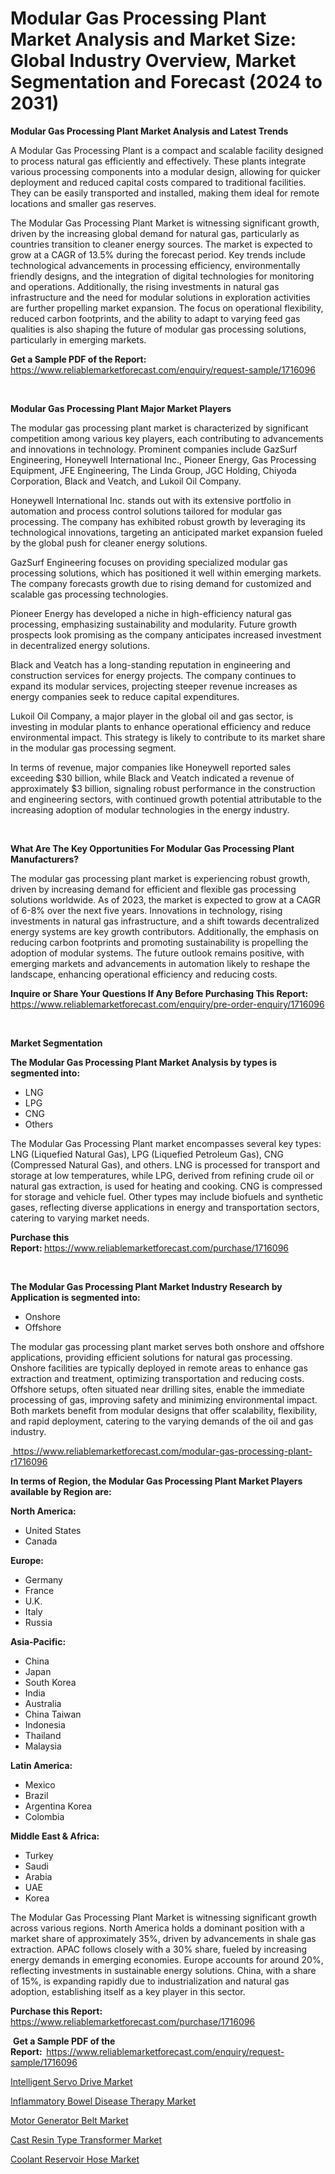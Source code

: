 <p><h1>Modular Gas Processing Plant Market Analysis and Market Size: Global Industry Overview, Market Segmentation and Forecast (2024 to 2031)</h1></p><p><strong>Modular Gas Processing Plant Market Analysis and Latest Trends</strong></p>
<p><p>A Modular Gas Processing Plant is a compact and scalable facility designed to process natural gas efficiently and effectively. These plants integrate various processing components into a modular design, allowing for quicker deployment and reduced capital costs compared to traditional facilities. They can be easily transported and installed, making them ideal for remote locations and smaller gas reserves.</p><p>The Modular Gas Processing Plant Market is witnessing significant growth, driven by the increasing global demand for natural gas, particularly as countries transition to cleaner energy sources. The market is expected to grow at a CAGR of 13.5% during the forecast period. Key trends include technological advancements in processing efficiency, environmentally friendly designs, and the integration of digital technologies for monitoring and operations. Additionally, the rising investments in natural gas infrastructure and the need for modular solutions in exploration activities are further propelling market expansion. The focus on operational flexibility, reduced carbon footprints, and the ability to adapt to varying feed gas qualities is also shaping the future of modular gas processing solutions, particularly in emerging markets.</p></p>
<p><strong>Get a Sample PDF of the Report:&nbsp;</strong> <a href="https://www.reliablemarketforecast.com/enquiry/request-sample/1716096?utm_campaign=1129&utm_medium=2&utm_source=Github&utm_content=ia&utm_term=23102024&utm_id=modular-gas-processing-plant">https://www.reliablemarketforecast.com/enquiry/request-sample/1716096</a></p>
<p>&nbsp;</p>
<p><strong>Modular Gas Processing Plant Major Market Players</strong></p>
<p><p>The modular gas processing plant market is characterized by significant competition among various key players, each contributing to advancements and innovations in technology. Prominent companies include GazSurf Engineering, Honeywell International Inc., Pioneer Energy, Gas Processing Equipment, JFE Engineering, The Linda Group, JGC Holding, Chiyoda Corporation, Black and Veatch, and Lukoil Oil Company.</p><p>Honeywell International Inc. stands out with its extensive portfolio in automation and process control solutions tailored for modular gas processing. The company has exhibited robust growth by leveraging its technological innovations, targeting an anticipated market expansion fueled by the global push for cleaner energy solutions.</p><p>GazSurf Engineering focuses on providing specialized modular gas processing solutions, which has positioned it well within emerging markets. The company forecasts growth due to rising demand for customized and scalable gas processing technologies.</p><p>Pioneer Energy has developed a niche in high-efficiency natural gas processing, emphasizing sustainability and modularity. Future growth prospects look promising as the company anticipates increased investment in decentralized energy solutions.</p><p>Black and Veatch has a long-standing reputation in engineering and construction services for energy projects. The company continues to expand its modular services, projecting steeper revenue increases as energy companies seek to reduce capital expenditures.</p><p>Lukoil Oil Company, a major player in the global oil and gas sector, is investing in modular plants to enhance operational efficiency and reduce environmental impact. This strategy is likely to contribute to its market share in the modular gas processing segment.</p><p>In terms of revenue, major companies like Honeywell reported sales exceeding $30 billion, while Black and Veatch indicated a revenue of approximately $3 billion, signaling robust performance in the construction and engineering sectors, with continued growth potential attributable to the increasing adoption of modular technologies in the energy industry.</p></p>
<p>&nbsp;</p>
<p><strong>What Are The Key Opportunities For Modular Gas Processing Plant Manufacturers?</strong></p>
<p><p>The modular gas processing plant market is experiencing robust growth, driven by increasing demand for efficient and flexible gas processing solutions worldwide. As of 2023, the market is expected to grow at a CAGR of 6-8% over the next five years. Innovations in technology, rising investments in natural gas infrastructure, and a shift towards decentralized energy systems are key growth contributors. Additionally, the emphasis on reducing carbon footprints and promoting sustainability is propelling the adoption of modular systems. The future outlook remains positive, with emerging markets and advancements in automation likely to reshape the landscape, enhancing operational efficiency and reducing costs.</p></p>
<p><strong>Inquire or Share Your Questions If Any Before Purchasing This Report:</strong> <a href="https://www.reliablemarketforecast.com/enquiry/pre-order-enquiry/1716096?utm_campaign=1129&utm_medium=2&utm_source=Github&utm_content=ia&utm_term=23102024&utm_id=modular-gas-processing-plant">https://www.reliablemarketforecast.com/enquiry/pre-order-enquiry/1716096</a></p>
<p>&nbsp;</p>
<p><strong>Market Segmentation</strong></p>
<p><strong>The Modular Gas Processing Plant Market Analysis by types is segmented into:</strong></p>
<p><ul><li>LNG</li><li>LPG</li><li>CNG</li><li>Others</li></ul></p>
<p><p>The Modular Gas Processing Plant market encompasses several key types: LNG (Liquefied Natural Gas), LPG (Liquefied Petroleum Gas), CNG (Compressed Natural Gas), and others. LNG is processed for transport and storage at low temperatures, while LPG, derived from refining crude oil or natural gas extraction, is used for heating and cooking. CNG is compressed for storage and vehicle fuel. Other types may include biofuels and synthetic gases, reflecting diverse applications in energy and transportation sectors, catering to varying market needs.</p></p>
<p><strong>Purchase this Report:&nbsp;</strong><a href="https://www.reliablemarketforecast.com/purchase/1716096?utm_campaign=1129&utm_medium=2&utm_source=Github&utm_content=ia&utm_term=23102024&utm_id=modular-gas-processing-plant">https://www.reliablemarketforecast.com/purchase/1716096</a></p>
<p>&nbsp;</p>
<p><strong>The Modular Gas Processing Plant Market Industry Research by Application is segmented into:</strong></p>
<p><ul><li>Onshore</li><li>Offshore</li></ul></p>
<p><p>The modular gas processing plant market serves both onshore and offshore applications, providing efficient solutions for natural gas processing. Onshore facilities are typically deployed in remote areas to enhance gas extraction and treatment, optimizing transportation and reducing costs. Offshore setups, often situated near drilling sites, enable the immediate processing of gas, improving safety and minimizing environmental impact. Both markets benefit from modular designs that offer scalability, flexibility, and rapid deployment, catering to the varying demands of the oil and gas industry.</p></p>
<p><a href="https://www.reliablemarketforecast.com/modular-gas-processing-plant-r1716096?utm_campaign=1129&utm_medium=2&utm_source=Github&utm_content=ia&utm_term=23102024&utm_id=modular-gas-processing-plant">&nbsp;https://www.reliablemarketforecast.com/modular-gas-processing-plant-r1716096</a></p>
<p><strong>In terms of Region, the Modular Gas Processing Plant Market Players available by Region are:</strong></p>
<p>
    <p> <strong> North America: </strong>
        <ul>
            <li>United States</li>
            <li>Canada</li>
        </ul>
        </p> 
    <p> <strong> Europe: </strong>
        <ul>
            <li>Germany</li>
            <li>France</li>
            <li>U.K.</li>
            <li>Italy</li>
            <li>Russia</li>
        </ul>
        </p> 
    <p> <strong> Asia-Pacific: </strong>
        <ul>
            <li>China</li>
            <li>Japan</li>
            <li>South Korea</li>
            <li>India</li>
            <li>Australia</li>
            <li>China Taiwan</li>
            <li>Indonesia</li>
            <li>Thailand</li>
            <li>Malaysia</li>
        </ul>
        </p> 
    <p> <strong> Latin America: </strong>
        <ul>
            <li>Mexico</li>
            <li>Brazil</li>
            <li>Argentina Korea</li>
            <li>Colombia</li>
        </ul>
        </p> 
    <p> <strong> Middle East & Africa: </strong>
        <ul>
            <li>Turkey</li>
            <li>Saudi</li>
            <li>Arabia</li>
            <li>UAE</li>
            <li>Korea</li>
        </ul>
    </p>
    </p>
<p><p>The Modular Gas Processing Plant Market is witnessing significant growth across various regions. North America holds a dominant position with a market share of approximately 35%, driven by advancements in shale gas extraction. APAC follows closely with a 30% share, fueled by increasing energy demands in emerging economies. Europe accounts for around 20%, reflecting investments in sustainable energy solutions. China, with a share of 15%, is expanding rapidly due to industrialization and natural gas adoption, establishing itself as a key player in this sector.</p></p>
<p><strong>Purchase this Report: </strong><a href="https://www.reliablemarketforecast.com/purchase/1716096?utm_campaign=1129&utm_medium=2&utm_source=Github&utm_content=ia&utm_term=23102024&utm_id=modular-gas-processing-plant">https://www.reliablemarketforecast.com/purchase/1716096</a></p>
<p>&nbsp;<strong>Get a Sample PDF of the Report:&nbsp;&nbsp;</strong><a href="https://www.reliablemarketforecast.com/enquiry/request-sample/1716096?utm_campaign=1129&utm_medium=2&utm_source=Github&utm_content=ia&utm_term=23102024&utm_id=modular-gas-processing-plant">https://www.reliablemarketforecast.com/enquiry/request-sample/1716096</a></p>
<p><strong></strong></p>
<p><p><a href="https://issuu.com/reportprime-2/docs/intelligent-servo-drive-market-size_11b816812ac2d1?utm_campaign=1129&utm_medium=2&utm_source=Github&utm_content=ia&utm_term=23102024&utm_id=modular-gas-processing-plant">Intelligent Servo Drive Market</a></p><p><a href="https://www.linkedin.com/pulse/inflammatory-bowel-disease-therapy-market-maturity-analysis-dbzfe?utm_campaign=1129&utm_medium=2&utm_source=Github&utm_content=ia&utm_term=23102024&utm_id=modular-gas-processing-plant">Inflammatory Bowel Disease Therapy Market</a></p><p><a href="https://github.com/ellenqyqdyches/Market-Research-Report-List-1/blob/main/motor-generator-belt-market.md?utm_campaign=1129&utm_medium=2&utm_source=Github&utm_content=ia&utm_term=23102024&utm_id=modular-gas-processing-plant">Motor Generator Belt Market</a></p><p><a href="https://issuu.com/reportprime-2/docs/cast-resin-type-transformer-market-_0a9746e3e38373?utm_campaign=1129&utm_medium=2&utm_source=Github&utm_content=ia&utm_term=23102024&utm_id=modular-gas-processing-plant">Cast Resin Type Transformer Market</a></p><p><a href="https://github.com/azucena6lzcou/Market-Research-Report-List-1/blob/main/coolant-reservoir-hose-market.md?utm_campaign=1129&utm_medium=2&utm_source=Github&utm_content=ia&utm_term=23102024&utm_id=modular-gas-processing-plant">Coolant Reservoir Hose Market</a></p></p>